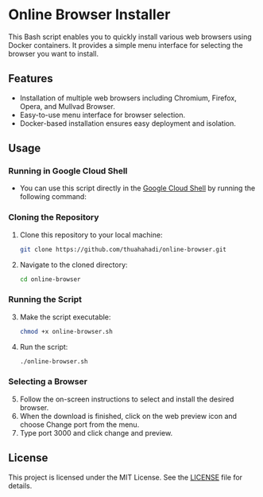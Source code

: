 # Online Browser Installer

This Bash script enables you to quickly install various web browsers using Docker containers. It provides a simple menu interface for selecting the browser you want to install.

## Features

- Installation of multiple web browsers including Chromium, Firefox, Opera, and Mullvad Browser.
- Easy-to-use menu interface for browser selection.
- Docker-based installation ensures easy deployment and isolation.

## Usage

### Running in Google Cloud Shell

- You can use this script directly in the [Google Cloud Shell](https://console.cloud.google.com/welcome) by running the following command: 


### Cloning the Repository

1. Clone this repository to your local machine:

    ```bash
    git clone https://github.com/thuahahadi/online-browser.git
    ```

2. Navigate to the cloned directory:

    ```bash
    cd online-browser
    ```

### Running the Script

3. Make the script executable:

    ```bash
    chmod +x online-browser.sh
    ```

4. Run the script:

    ```bash
    ./online-browser.sh
    ```

### Selecting a Browser

5. Follow the on-screen instructions to select and install the desired browser.
6. When the download is finished, click on the web preview icon and choose Change port from the menu.
7. Type port 3000 and click change and preview.

## License

This project is licensed under the MIT License. See the [LICENSE](https://github.com/thuahahadi/online-browser/blob/main/LICENSE) file for details.
